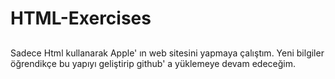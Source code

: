 # HTML-Exercises
##
Sadece Html kullanarak Apple' ın web sitesini yapmaya çalıştım. 
Yeni bilgiler öğrendikçe bu yapıyı geliştirip github' a yüklemeye devam edeceğim.
